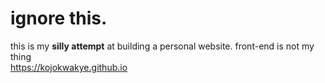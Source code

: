 # ignore this.

this is my **silly attempt** at building a personal website. front-end is not my thing   
https://kojokwakye.github.io
